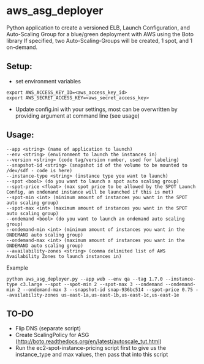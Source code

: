 aws_asg_deployer
=============
Python application to create a versioned ELB, Launch Configuration, and Auto-Scaling Group for a blue/green deployment with AWS using the Boto library
If specified, two Auto-Scaling-Groups will be created, 1 spot, and 1 on-demand.

Setup:
-----------
* set environment variables
```
export AWS_ACCESS_KEY_ID=<aws_access_key_id>
export AWS_SECRET_ACCESS_KEY=<aws_secret_access_key>
```
* Update config.ini with your settings, most can be overwritten by providing argument at command line (see usage)

Usage:
-----------
```
--app <string> (name of application to launch)
--env <string> (environment to launch the instances in)
--version <string> (code tag/version number, used for labeling)
--snapshot-id <string> (snapshot id of the volume to be mounted to /dev/sdf - code is here)
--instance-type <string> (instance type you want to launch)
--spot <bool> (do you want to launch a spot auto scaling group)
--spot-price <float> (max spot price to be allowed by the SPOT Launch Config, an ondemand instance will be launched if this is met)
--spot-min <int> (minimum amount of instances you want in the SPOT auto scaling group)
--spot-max <int> (maximum amount of instances you want in the SPOT auto scaling group)
--ondemand <bool> (do you want to launch an ondemand auto scaling group)
--ondemand-min <int> (minimum amount of instances you want in the ONDEMAND auto scaling group)
--ondemand-max <int> (maximum amount of instances you want in the ONDEMAND auto scaling group)
--availability-zones <string> (comma delimited list of AWS Availability Zones to launch instances in)
```

Example
```
python aws_asg_deployer.py --app web --env qa --tag 1.7.0 --instance-type c3.large --spot --spot-min 2 --spot-max 3 --ondemand --ondemand-min 2 --ondemand-max 3 --snapshot-id snap-936bc514 --spot-price 0.75 --availability-zones us-east-1a,us-east-1b,us-east-1c,us-east-1e
```

TO-DO
-----------
- Flip DNS (separate script)
- Create ScalingPolicy for ASG (http://boto.readthedocs.org/en/latest/autoscale_tut.html)
- Run the ec2-spot-instance-pricing script first to give us the instance_type and max values, then pass that into this script
